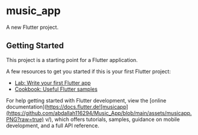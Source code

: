 # music_app

A new Flutter project.

## Getting Started

This project is a starting point for a Flutter application.

A few resources to get you started if this is your first Flutter project:

- [Lab: Write your first Flutter app](https://docs.flutter.dev/get-started/codelab)
- [Cookbook: Useful Flutter samples](https://docs.flutter.dev/cookbook)

For help getting started with Flutter development, view the
[online documentation](https://docs.flutter.de![musicapp](https://github.com/abdallah116294/Music_App/blob/main/assets/musicapp.PNG?raw=true)
v/), which offers tutorials,
samples, guidance on mobile development, and a full API reference.
